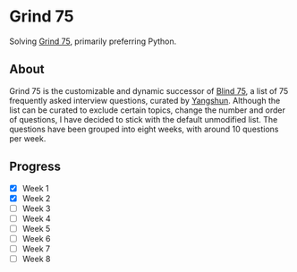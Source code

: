 # Grind 75
Solving [Grind 75](https://grind75.com), primarily preferring Python.

## About
Grind 75 is the customizable and dynamic successor of [Blind 75](https://www.teamblind.com/post/New-Year-Gift---Curated-List-of-Top-75-LeetCode-Questions-to-Save-Your-Time-OaM1orEU), a list of 75 frequently asked interview questions, curated by [Yangshun](https://www.linkedin.com/in/yangshun/). Although the list can be curated to exclude certain topics, change the number and order of questions, I have decided to stick with the default unmodified list. The questions have been grouped into eight weeks, with around 10 questions per week.

## Progress
- [x] Week 1
- [x] Week 2
- [ ] Week 3
- [ ] Week 4
- [ ] Week 5
- [ ] Week 6
- [ ] Week 7
- [ ] Week 8
